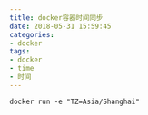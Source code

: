 ```yaml
---
title: docker容器时间同步
date: 2018-05-31 15:59:45
categories:
- docker
tags:
- docker
- time
- 时间
---
```

```
docker run -e "TZ=Asia/Shanghai"
```
